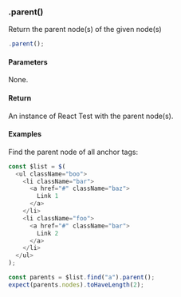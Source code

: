 ### .parent()

Return the parent node(s) of the given node(s)

```js
.parent();
```

#### Parameters

None.

#### Return

An instance of React Test with the parent node(s).

#### Examples

Find the parent node of all anchor tags:

```js
const $list = $(
  <ul className="boo">
    <li className="bar">
      <a href="#" className="baz">
        Link 1
      </a>
    </li>
    <li className="foo">
      <a href="#" className="bar">
        Link 2
      </a>
    </li>
  </ul>
);

const parents = $list.find("a").parent();
expect(parents.nodes).toHaveLength(2);
```
